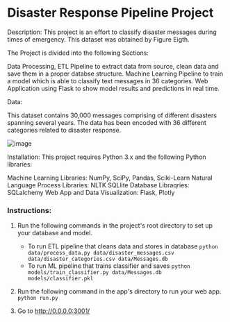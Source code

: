 # Disaster Response Pipeline Project
Description:
This project is an effort to classify disaster messages during times of emergency. This dataset was obtained by Figure Eigth.

The Project is divided into the following Sections:

Data Processing, 
ETL Pipeline to extract data from source, 
clean data and save them in a proper databse structure.
Machine Learning Pipeline to train a model which is able to classify text messages in 36 categories.
Web Application using Flask to show model results and predictions in real time.

Data:

This dataset contains 30,000 messages comprising of different disasters spanning several years. The data has been encoded with 36 different categories related to disaster response.

![image](https://user-images.githubusercontent.com/52591382/168524250-82ed8eaa-4a55-4955-9008-92014377d067.png)

Installation:
This project requires Python 3.x and the following Python libraries:

Machine Learning Libraries: NumPy, SciPy, Pandas, Sciki-Learn
Natural Language Process Libraries: NLTK
SQLlite Database Libraqries: SQLalchemy
Web App and Data Visualization: Flask, Plotly


### Instructions:
1. Run the following commands in the project's root directory to set up your database and model.

    - To run ETL pipeline that cleans data and stores in database
        `python data/process_data.py data/disaster_messages.csv data/disaster_categories.csv data/Messages.db`
    - To run ML pipeline that trains classifier and saves
        `python models/train_classifier.py data/Messages.db models/classifier.pkl`

2. Run the following command in the app's directory to run your web app.
    `python run.py`

3. Go to http://0.0.0.0:3001/
